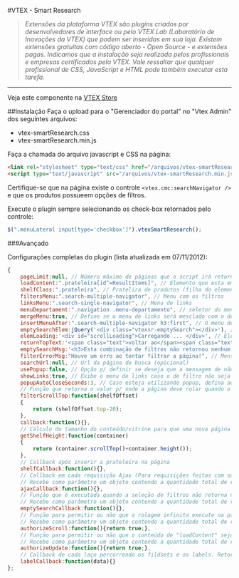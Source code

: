 #VTEX - Smart Research
>*Extensões da plataforma VTEX são plugins criados por desenvolvedores de interface ou pelo VTEX Lab (Laboratório de Inovações da VTEX) que podem ser inseridas em sua loja. Existem extensões gratuitas com código aberto -  Open Source - e extensões pagas.  Indicamos que a instalação seja realizada pelos profissionais e empresas certificados pela VTEX. Vale ressaltar que qualquer profissional de CSS, JavaScript e HTML pode também executar esta tarefa.*

----------

Veja este componente na [VTEX Store](http://conversionstore.com.br/index.php/extensoes/home/smart-research)

##Instalação
Faça o upload para o "Gerenciador do portal" no "Vtex Admin" dos seguintes arquivos:
* vtex-smartResearch.css
* vtex-smartResearch.min.js

Faça a chamada do arquivo javascript e CSS na página:

```html
<link rel="stylesheet" type="text/css" href="/arquivos/vtex-smartResearch.css" />
<script type="text/javascript" src="/arquivos/vtex-smartResearch.min.js"></script>
```

Certifique-se que na página existe o controle `<vtex.cmc:searchNavigator />` e que os produtos possueem opções de filtros.

Execute o plugin sempre selecionando os check-box retornados pelo controle:
```javascript
$(".menuLateral input[type='checkbox']").vtexSmartResearch();
```

###Avançado

Configurações completas do plugin (lista atualizada em 07/11/2012):
```javascript
{
	pageLimit:null, // Número máximo de páginas que o script irá retornar. Exemplo "pageLimit=3" só será retornado resultados até a terceira página
	loadContent:".prateleira[id^=ResultItems]", // Elemento que esta em volta da(s) prateleira(s) de produtos.
	shelfClass:".prateleira", // Pratelira de produtos (filha do elemento definido de um "loadContent")
	filtersMenu:".search-multiple-navigator", // Menu com os filtros
	linksMenu:".search-single-navigator", // Menu de links
	menuDepartament:".navigation .menu-departamento", // seletor do menu da página de departamentos
	mergeMenu:true, // Define se o menu de links será mesclado com o de filtros será mesclado na página de departamento
	insertMenuAfter:".search-multiple-navigator h3:first", // O menu de links será inserido após este elemento
	emptySearchElem:jQuery('<div class="vtexsr-emptySearch"></div>'), // Elemento Html (em Objeto jQuery) no qual será adicionado a mensagem de busca vazia
	elemLoading:'<div id="scrollLoading">Carregando ... </div>', // Elemento com mensagem de carregando ao iniciar a requisição da página seguinte
	returnTopText:'<span class="text">voltar ao</span><span class="text2">TOPO</span>', // Mensagem de "retornar ao topo"
	emptySearchMsg:'<h3>Esta combinação de filtros não retornou nenhum resultado!</h3>', // Html com a mensagem para ser apresentada quando não existirem resultados para os filtros selecionados
	filterErrorMsg:"Houve um erro ao tentar filtrar a página!", // Mensagem de erro exibida quando existe algum erro de servidor ao aplicar os filtros
	searchUrl:null, // Url da página de busca (opicional)
	usePopup:false, // Opção p/ definir se deseja que a mensagem de não localizado seja exibida em um popup
	showLinks:true, // Exibe o menu de links caso o de filtro não seja encontrado
	popupAutoCloseSeconds:3, // Caso esteja utilizando popup, defina aqui o tempo para que ele feche automaticamente
	// Função que retorna o valor p/ onde a página deve rolar quando o usuário marca ou desmarca um filtro
	filterScrollTop:function(shelfOffset)
	{
		return (shelfOffset.top-20);
	},
	callback:function(){},
	// Cálculo do tamanho do conteúdo/vitrine para que uma nova página seja chamada antes do usuário chegar ao "final" do site
	getShelfHeight:function(container)
	{
		return (container.scrollTop()+container.height());
	},
	// Callback após inserir a prateleira na página
	shelfCallback:function(){},
	// Callback em cada requisição Ajax (Para requisições feitas com sucesso)
	// Recebe como parâmetro um objeto contendo a quantidade total de requisições feitas e a quantidade de filtros selecionados 
	ajaxCallback:function(){},
	// Função que é executada quando a seleção de filtros não retorna nenhum resultado
	// Recebe como parâmetro um objeto contendo a quantidade total de requisições feitas e a quantidade de filtros selecionados 
	emptySearchCallback:function(){},
	// Função para permitir ou não que a rolagem infinita execute na página esta deve retornar "true" ou "false"
	// Recebe como parâmetro um objeto contendo a quantidade total de requisições feitas e a quantidade de filtros selecionados 
	authorizeScroll:function(){return true;},
	// Função para permitir ou não que o conteúdo de "loadContent" seja atualizado. Esta deve retornar "true" ou "false"
	// Recebe como parâmetro um objeto contendo a quantidade total de requisições feitas e a quantidade de filtros selecionados 
	authorizeUpdate:function(){return true;},
	// Callback de cada laço percorrendo os fildsets e os labels. Retorna um objeto com algumas informações
	labelCallback:function(data){}
};
```